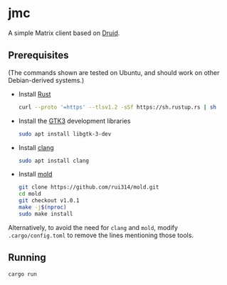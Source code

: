 # jmc

A simple Matrix client based on
[Druid](https://github.com/linebender/druid).

## Prerequisites

(The commands shown are tested on Ubuntu, and should work on other
Debian-derived systems.)

* Install [Rust](https://www.rust-lang.org/tools/install)
    ```sh
    curl --proto '=https' --tlsv1.2 -sSf https://sh.rustup.rs | sh
    ```
* Install the [GTK3](https://www.gtk.org/) development libraries
    ```sh
    sudo apt install libgtk-3-dev
    ```
* Install [clang](https://clang.llvm.org/)
    ```sh
    sudo apt install clang
    ```
* Install [mold](https://github.com/rui314/mold)
    ```sh
    git clone https://github.com/rui314/mold.git
    cd mold
    git checkout v1.0.1
    make -j$(nproc)
    sudo make install
    ```

Alternatively, to avoid the need for `clang` and `mold`, modify
`.cargo/config.toml` to remove the lines mentioning those tools.

## Running

```sh
cargo run
```
